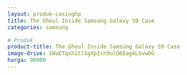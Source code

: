 ```yaml
---
layout: produk-casinghp
title: The Ghoul Inside Samsung Galaxy S9 Case
categories: samsung

# Produk
product-title: The Ghoul Inside Samsung Galaxy S9 Case
image-drive: 1WaETqxh1tlSgXpIsh9ulO6EagALGvwDG
harga: 90000
---
```

